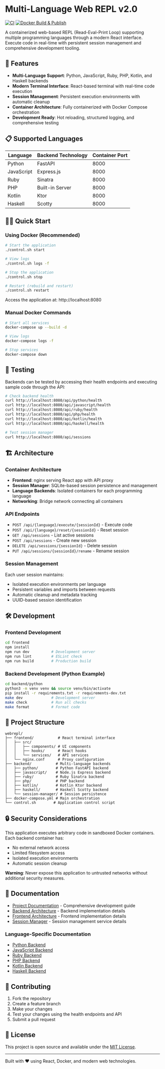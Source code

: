 # Multi-Language Web REPL v2.0

[![CI](https://github.com/habond/webrepl/actions/workflows/ci.yml/badge.svg)](https://github.com/habond/webrepl/actions/workflows/ci.yml)
[![Docker Build & Publish](https://github.com/habond/webrepl/actions/workflows/docker-publish.yml/badge.svg)](https://github.com/habond/webrepl/actions/workflows/docker-publish.yml)

A containerized web-based REPL (Read-Eval-Print Loop) supporting multiple programming languages through a modern React interface. Execute code in real-time with persistent session management and comprehensive development tooling.

## 🚀 Features

- **Multi-Language Support**: Python, JavaScript, Ruby, PHP, Kotlin, and Haskell backends
- **Modern Terminal Interface**: React-based terminal with real-time code execution
- **Session Management**: Persistent execution environments with automatic cleanup
- **Container Architecture**: Fully containerized with Docker Compose orchestration
- **Development Ready**: Hot reloading, structured logging, and comprehensive testing

## 📋 Supported Languages

| Language   | Backend Technology | Container Port |
|------------|-------------------|----------------|
| Python     | FastAPI           | 8000          |
| JavaScript | Express.js        | 8000          |
| Ruby       | Sinatra           | 8000          |
| PHP        | Built-in Server   | 8000          |
| Kotlin     | Ktor              | 8000          |
| Haskell    | Scotty            | 8000          |

## 🏃‍♂️ Quick Start

### Using Docker (Recommended)

```bash
# Start the application
./control.sh start

# View logs
./control.sh logs -f

# Stop the application
./control.sh stop

# Restart (rebuild and restart)
./control.sh restart
```

Access the application at: http://localhost:8080

### Manual Docker Commands

```bash
# Start all services
docker-compose up --build -d

# View logs
docker-compose logs -f

# Stop services
docker-compose down
```

## 🧪 Testing

Backends can be tested by accessing their health endpoints and executing sample code through the API:

```bash
# Check backend health
curl http://localhost:8080/api/python/health
curl http://localhost:8080/api/javascript/health
curl http://localhost:8080/api/ruby/health
curl http://localhost:8080/api/php/health
curl http://localhost:8080/api/kotlin/health
curl http://localhost:8080/api/haskell/health

# Test session manager
curl http://localhost:8080/api/sessions
```

## 🏗️ Architecture

### Container Architecture
- **Frontend**: nginx serving React app with API proxy
- **Session Manager**: SQLite-based session persistence and management
- **Language Backends**: Isolated containers for each programming language
- **Networking**: Bridge network connecting all containers

### API Endpoints
- `POST /api/{language}/execute/{sessionId}` - Execute code
- `POST /api/{language}/reset/{sessionId}` - Reset session
- `GET /api/sessions` - List active sessions
- `POST /api/sessions` - Create new session
- `DELETE /api/sessions/{sessionId}` - Delete session
- `PUT /api/sessions/{sessionId}/rename` - Rename session

### Session Management
Each user session maintains:
- Isolated execution environments per language
- Persistent variables and imports between requests
- Automatic cleanup and metadata tracking
- UUID-based session identification

## 🛠️ Development

### Frontend Development
```bash
cd frontend
npm install
npm run dev          # Development server
npm run lint         # ESLint check
npm run build        # Production build
```

### Backend Development (Python Example)
```bash
cd backend/python
python3 -m venv venv && source venv/bin/activate
pip install -r requirements.txt -r requirements-dev.txt
make dev             # Development server
make check           # Run all checks
make format          # Format code
```

## 📁 Project Structure

```
webrepl/
├── frontend/           # React terminal interface
│   ├── src/
│   │   ├── components/ # UI components
│   │   ├── hooks/      # React hooks
│   │   └── services/   # API services
│   └── nginx.conf      # Proxy configuration
├── backend/           # Multi-language backends
│   ├── python/        # Python FastAPI backend
│   ├── javascript/    # Node.js Express backend
│   ├── ruby/          # Ruby Sinatra backend
│   ├── php/           # PHP backend
│   ├── kotlin/        # Kotlin Ktor backend
│   ├── haskell/       # Haskell Scotty backend
│   └── session-manager/ # Session persistence
├── docker-compose.yml # Main orchestration
└── control.sh        # Application control script
```

## 🔒 Security Considerations

This application executes arbitrary code in sandboxed Docker containers. Each backend container has:
- No external network access
- Limited filesystem access
- Isolated execution environments
- Automatic session cleanup

**Warning**: Never expose this application to untrusted networks without additional security measures.

## 📖 Documentation

- [Project Documentation](CLAUDE.md) - Comprehensive development guide
- [Backend Architecture](backend/CLAUDE.md) - Backend implementation details
- [Frontend Architecture](frontend/CLAUDE.md) - Frontend implementation details
- [Session Manager](backend/session-manager/CLAUDE.md) - Session management service details

### Language-Specific Documentation
- [Python Backend](backend/python/CLAUDE.md)
- [JavaScript Backend](backend/javascript/CLAUDE.md)
- [Ruby Backend](backend/ruby/CLAUDE.md)
- [PHP Backend](backend/php/CLAUDE.md)
- [Kotlin Backend](backend/kotlin/CLAUDE.md)
- [Haskell Backend](backend/haskell/CLAUDE.md)

## 🤝 Contributing

1. Fork the repository
2. Create a feature branch
3. Make your changes
4. Test your changes using the health endpoints and API
5. Submit a pull request

## 📄 License

This project is open source and available under the [MIT License](LICENSE).

---

Built with ❤️ using React, Docker, and modern web technologies.